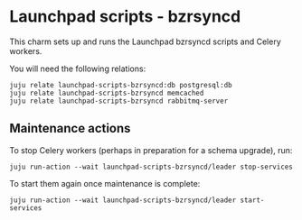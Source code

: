 # Launchpad scripts - bzrsyncd

This charm sets up and runs the Launchpad bzrsyncd scripts and Celery workers.

You will need the following relations:

    juju relate launchpad-scripts-bzrsyncd:db postgresql:db
    juju relate launchpad-scripts-bzrsyncd memcached
    juju relate launchpad-scripts-bzrsyncd rabbitmq-server

## Maintenance actions

To stop Celery workers (perhaps in preparation for a schema upgrade), run:

    juju run-action --wait launchpad-scripts-bzrsyncd/leader stop-services

To start them again once maintenance is complete:

    juju run-action --wait launchpad-scripts-bzrsyncd/leader start-services
